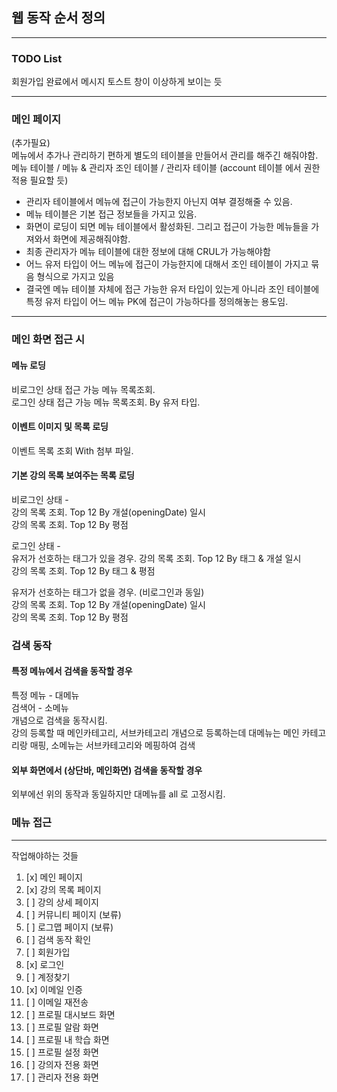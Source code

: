 ## 웹 동작 순서 정의

---

### TODO List
회원가입 완료에서 메시지 토스트 창이 이상하게 보이는 듯

---

### 메인 페이지  

(추가필요)      
메뉴에서 추가나 관리하기 편하게 별도의 테이블을 만들어서 관리를 해주긴 해줘야함.       
메뉴 테이블 / 메뉴 & 관리자 조인 테이블 / 관리자 테이블 (account 테이블 에서 권한 적용 필요할 듯)      

- 관리자 테이블에서 메뉴에 접근이 가능한지 아닌지 여부 결정해줄 수 있음.
- 메뉴 테이블은 기본 접근 정보들을 가지고 있음.
- 화면이 로딩이 되면 메뉴 테이블에서 활성화된. 그리고 접근이 가능한 메뉴들을 가져와서 화면에 제공해줘야함.
- 최종 관리자가 메뉴 테이블에 대한 정보에 대해 CRUL가 가능해야함 
- 어느 유저 타입이 어느 메뉴에 접근이 가능한지에 대해서 조인 테이블이 가지고 묶음 형식으로 가지고 있음
- 결국엔 메뉴 테이블 자체에 접근 가능한 유저 타입이 있는게 아니라 조인 테이블에 특정 유저 타입이 어느 메뉴 PK에 접근이 가능하다를 정의해놓는 용도임.

---

### 메인 화면 접근 시

#### 메뉴 로딩      
비로그인 상태 접근 가능 메뉴 목록조회.      
로그인 상태 접근 가능 메뉴 목록조회. By 유저 타입.     
        
#### 이벤트 이미지 및 목록 로딩 
이벤트 목록 조회 With 첨부 파일.

#### 기본 강의 목록 보여주는 목록 로딩        
비로그인 상태 -       
강의 목록 조회. Top 12 By 개설(openingDate) 일시     
강의 목록 조회. Top 12 By 평점

로그인 상태 -        
유저가 선호하는 태그가 있을 경우.
강의 목록 조회. Top 12 By 태그 & 개설 일시      
강의 목록 조회. Top 12 By 태그 & 평점

유저가 선호하는 태그가 없을 경우. (비로그인과 동일)     
강의 목록 조회. Top 12 By 개설(openingDate) 일시     
강의 목록 조회. Top 12 By 평점

### 검색 동작

#### 특정 메뉴에서 검색을 동작할 경우
특정 메뉴 - 대메뉴         
검색어 - 소메뉴       
개념으로 검색을 동작시킴.      
강의 등록할 때 메인카테고리, 서브카테고리 개념으로 등록하는데 대메뉴는 메인 카테고리랑 매핑, 소메뉴는 서브카테고리와 메핑하여 검색       

#### 외부 화면에서 (상단바, 메인화면) 검색을 동작할 경우
외부에선 위의 동작과 동일하지만 대메뉴를 all 로 고정시킴.      

### 메뉴 접근



---

작업해야하는 것들

1. [x] 메인 페이지
2. [x] 강의 목록 페이지
3. [ ] 강의 상세 페이지
4. [ ] 커뮤니티 페이지 (보류)
5. [ ] 로그맵 페이지 (보류)
6. [ ] 검색 동작 확인
7. [ ] 회원가입 
8. [x] 로그인
9. [ ] 계정찾기
10. [x] 이메일 인증
11. [ ] 이메일 재전송
12. [ ] 프로필 대시보드 화면
13. [ ] 프로필 알람 화면
14. [ ] 프로필 내 학습 화면
15. [ ] 프로필 설정 화면
16. [ ] 강의자 전용 화면
17. [ ] 관리자 전용 화면
